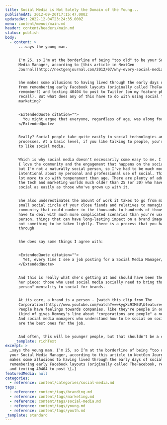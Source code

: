 ```yaml
---
title: Social Media is Not Solely the Domain of the Young...
publishedAt: 2012-09-20T17:15:47.000Z
updatedAt: 2022-12-04T23:24:35.000Z
menu: content/menus/main.md
header: content/headers/main.md
status: publish
body:
  - content: >
      ...says the young man.


      I'm 25, so I'm at the borderline of being "too old" to be your Social
      Media Manager, according to [this article in NextGen
      Journal](http://nextgenjournal.com/2012/07/why-every-social-media-manager-should-be-under-25/).


      She makes some allusions to having lived through the early days of social,
      from remembering early Facebook layouts (originally called TheFacebook,
      remember?) and texting 40404 to post to Twitter (on my feature phone, I do
      recall). But what does any of this have to do with using social for
      marketing?


      <ExtendedQuote citation="">
        You might argue that everyone, regardless of age, was along for the ride, or at least everyone under the age of 30. I'm not saying they weren't, but we spent our adolescence growing up with social media. We were around long enough to see how life worked without it but had it thrown upon us at an age where the ways to make the best/correct use of it came most naturally to us. No one else will ever be able to have as clear an understanding of these services, no matter how much they may think they do.
      </ExtendedQuote>


      Really? Social people take quite easily to social technologies and social
      processes. At a basic level, if you like talking to people, you're going
      to like social media.


      Which is why social media doesn't necessarily come easy to me. I love it,
      I love the community and the engagement that happens on the social web,
      but I'm not a naturally social person, so I've had to be much more
      intentional about my personal and professional use of social. This has a
      lot more to do with temperament than age. There are plenty of adults in
      the tech and marketing worlds much older than 25 (or 30) who have taken to
      social as easily as those who've grown up with it.


      She also underestimates the amount of work it takes to go from managing a
      small social circle of your close fiends and relatives to managing a
      community that could number in the thousands to hundreds of thousands. You
      have to deal with much more complicated scenarios than you're used to as a
      person, things that can have long-lasting impact on a brand image. This is
      not something to be taken lightly. There is a process that you have to go
      through


      She does say some things I agree with:


      <ExtendedQuote citation="">
        Yet, every time I see a job posting for a Social Media Manager/Associate/etc. and find the employer is looking for five to ten years of direct experience, I wonder why they don't realize the candidates who are in fact best suited for the position actually aren't old enough to have that much experience. It is silly for companies to be asking for people who have been around that long in social media when social media itself has barely been around that long (we could consider the beginning of blogging as the "beginning of social media," but that's really only part of what they're looking for). Companies are still in process of shifting their expectations of what social is and how to use it that will still have lingering relics from the old way sitting around.
      </ExtendedQuote>


      And this is really what she's getting at and should have been the focus of
      her piece: those who used social media socially need to bring that "I am a
      person" mentality to social for brands.


      At its core, a brand is a person - [watch this clip from The
      Corporation](http://www.youtube.com/watch?v=wkygXc9IM5U\&feature=player_detailpage#t=135s).
      People have feelings towards companies, like they're people in our lives
      (kind of gives Romney's line about "corporations are people" a new look).
      And social media managers who understand how to be social on social media
      are the best ones for the job.


      And often, this will be younger people, but that shouldn't be a criteria.
    _template: richText
excerpt: >
  …says the young man. I’m 25, so I’m at the borderline of being “too old” to be
  your Social Media Manager, according to this article in NextGen Journal. She
  makes some allusions to having lived through the early days of social, from
  remembering early Facebook layouts (originally called TheFacebook, remember?)
  and texting 40404 to post \[…]
featuredMedia: null
categories:
  - reference: content/categories/social-media.md
tags:
  - reference: content/tags/branding.md
  - reference: content/tags/marketing.md
  - reference: content/tags/social-media.md
  - reference: content/tags/young.md
  - reference: content/tags/youth.md
_template: standard
---
```



